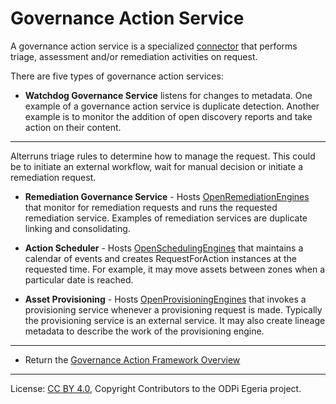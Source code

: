 <!-- SPDX-License-Identifier: CC-BY-4.0 -->
<!-- Copyright Contributors to the ODPi Egeria project 2020. -->

# Governance Action Service

A governance action service is a specialized [connector](../../open-connector-framework/docs/concepts/connector.md)
that performs triage, assessment and/or remediation activities on request.

There are five types of governance action services:
  
* **Watchdog Governance Service** listens for changes to metadata.   One example of a
  governance action service is duplicate detection. Another example is to monitor the addition of
  open discovery reports and take action on their content. 
  
* ** 
  Alterruns triage rules to determine
  how to manage the request.  This could be to initiate an external workflow, wait for manual
  decision or initiate a remediation request.
  
* **Remediation Governance Service** - Hosts [OpenRemediationEngines](../../../frameworks/governance-action-framework/docs/g)
  that monitor for remediation requests and runs the requested remediation service.
  Examples of remediation services are duplicate linking and consolidating.
  
* **Action Scheduler** - Hosts [OpenSchedulingEngines](verification-governance-service.md)
  that maintains a calendar of events and creates RequestForAction instances at the requested
  time.  For example, it may move assets between zones when a particular date is reached.

* **Asset Provisioning** - Hosts [OpenProvisioningEngines](../../../frameworks/governance-action-framework/docs/open-provisioning-engine.md)
  that invokes a provisioning service whenever a provisioning request is made.  Typically the
  provisioning service is an external service.  It may also create lineage metadata to
  describe the work of the provisioning engine.         


----
* Return the [Governance Action Framework Overview](..)

----
License: [CC BY 4.0](https://creativecommons.org/licenses/by/4.0/),
Copyright Contributors to the ODPi Egeria project.